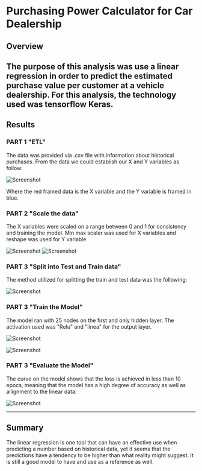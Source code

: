 # Purchasing Power Calculator for Car Dealership
## Overview

The purpose of this analysis was use a linear regression in order to predict the estimated purchase value per customer at a vehicle dealership. For this analysis, the technology used was tensorflow Keras.
----
## Results
### PART 1 "ETL"

The data was provided via .csv file with information about historical purchases. From the data we could establish our X and Y variables as follow:

![Screenshot](https://github.com/chgallegos/linear-regression-Udemy/blob/main/resources/dataframe.png)

Where the red framed data is the X variable and the Y variable is framed in blue.

### PART 2 "Scale the data"

The X variables were scaled on a range between 0 and 1 for consistency and training the model. Min  max scaler was used for X variables and reshape was used for Y variable

![Screenshot](https://github.com/chgallegos/linear-regression-Udemy/blob/main/resources/x_scaled.png)
![Screenshot](https://github.com/chgallegos/linear-regression-Udemy/blob/main/resources/y_scaled.png)


### PART 3 "Split into Test and Train data"

The method utilized for splitting the train and test data was the following:

![Screenshot](https://github.com/chgallegos/linear-regression-Udemy/blob/main/resources/split.png)


### PART 3 "Train the Model"

The model ran with 25 nodes on the first and only hidden layer. The activation used was "Relu" and "linea" for the output layer.


![Screenshot](https://github.com/chgallegos/linear-regression-Udemy/blob/main/resources/regression_model.png)

![Screenshot](https://github.com/chgallegos/linear-regression-Udemy/blob/main/resources/fit_%20model.png)

### PART 3 "Evaluate the Model"

The curve on the model shows that the loss is achieved in less than 10 epocs, meaning that the model has a high degree of accuracy as well as allignment to the linear data.

![Screenshot](https://github.com/chgallegos/linear-regression-Udemy/blob/main/resources/evaluate_and_utilize.png)

----
## Summary 

The linear regression is one tool that can have an effective use when predicting a number based on historical data, yet it seems that the predictions have a tendency to be higher than what reality might suggest. It is still a good model to have and use as a reference as well.



